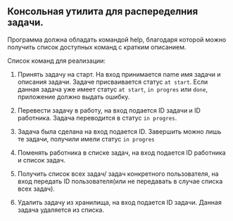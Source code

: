 ## Консольная утилита для распеределния задачи.

Программа должна обладать командой help, благодаря которой можно получить список доступных команд с кратким описанием.

Список команд для реализации:

 1. Принять задачу на старт. На вход принимается name имя задачи и описания задачи. Задаче присваивается статус `at start`. Если данная задача уже  имеет статус `at start`, `in progres` или `done`, приложение должно выдать ошибку.

 2. Перевести задачу в работу, на вход подается ID задачи и ID работника.
 Задача переводится в статус `in progres`.

 3. Задача была сделана на вход подается ID. Завершить можно лишь те задачи, получили имели статус `in progres`

 4. Поменять работника в списке задач, на вход подается ID работника и список задач.

 5. Получить список всех задач/ задач конкретного пользователя, на вход передать ID пользователя(или не передавать в случае списка всех задач).

 6. Удалить задачу из хранилища, на вход подается ID задачи. Данная задача удаляется из списка.